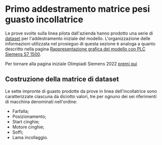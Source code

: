 # Primo addestramento matrice pesi guasto incollatrice
Le prove svolte sulla linea pilota dall'azienda hanno prodotto una serie di [dataset](/dataset) per l'addestramento iniziale del modello. L'organizzazione delle informazioni utilizzata nel prosieguo di questa sezione è analoga a quanto descritto nella pagina [Rappresentazione grafica del modello con PLC Siemens S7 1500](/math.md).

Per tornare alla pagina iniziale Olimpiadi Siemens 2022 [premi qui](/index.md)

## Costruzione della matrice di dataset
Le sette impronte di guasto prodotte da prove in linea dell'incollatrice sono caratterizzate ciascuna da diciotto valori, tre per ognuno dei sei riferimenti di macchina denominati nell'ordine:

- Farfalla;
- Posizionamento;
- Start cinghie;
- Motore cinghie;
- Soffi;
- Lama incollaggio.

